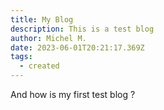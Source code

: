 ```yaml
---
title: My Blog
description: This is a test blog
author: Michel M.
date: 2023-06-01T20:21:17.369Z
tags:
  - created
---
```

A﻿nd how is my first test blog ?